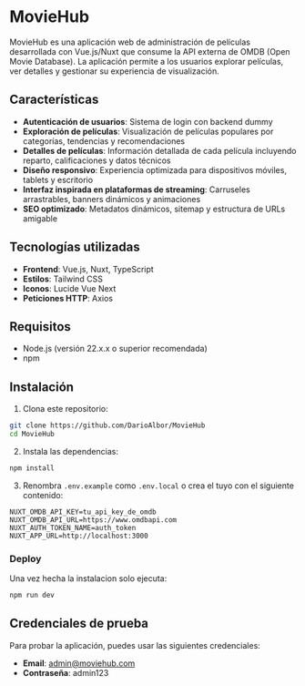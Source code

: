 # MovieHub

MovieHub es una aplicación web de administración de películas desarrollada con Vue.js/Nuxt que consume la API externa de OMDB (Open Movie Database). La aplicación permite a los usuarios explorar películas, ver detalles y gestionar su experiencia de visualización.

## Características

- **Autenticación de usuarios**: Sistema de login con backend dummy
- **Exploración de películas**: Visualización de películas populares por categorías, tendencias y recomendaciones
- **Detalles de películas**: Información detallada de cada película incluyendo reparto, calificaciones y datos técnicos
- **Diseño responsivo**: Experiencia optimizada para dispositivos móviles, tablets y escritorio
- **Interfaz inspirada en plataformas de streaming**: Carruseles arrastrables, banners dinámicos y animaciones
- **SEO optimizado**: Metadatos dinámicos, sitemap y estructura de URLs amigable

## Tecnologías utilizadas

- **Frontend**: Vue.js, Nuxt, TypeScript
- **Estilos**: Tailwind CSS
- **Iconos**: Lucide Vue Next
- **Peticiones HTTP**: Axios

## Requisitos

- Node.js (versión 22.x.x o superior recomendada)
- npm

## Instalación

1. Clona este repositorio:
```bash
git clone https://github.com/DarioAlbor/MovieHub
cd MovieHub
```

2. Instala las dependencias:
```bash
npm install
```

3. Renombra `.env.example` como `.env.local` o crea el tuyo con el siguiente contenido:
```
NUXT_OMDB_API_KEY=tu_api_key_de_omdb
NUXT_OMDB_API_URL=https://www.omdbapi.com
NUXT_AUTH_TOKEN_NAME=auth_token
NUXT_APP_URL=http://localhost:3000
```

### Deploy

Una vez hecha la instalacion solo ejecuta:

```bash
npm run dev
```

## Credenciales de prueba

Para probar la aplicación, puedes usar las siguientes credenciales:

- **Email**: admin@moviehub.com
- **Contraseña**: admin123